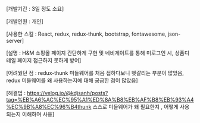 [개발기간 : 3일 정도 소요]

[개발인원 : 개인]

[사용한 스킬 : React, redux, redux-thunk, bootstrap, fontawesome, json-server]

[설명 : H&M 쇼핑몰 페이지 간단하게 구현 및 네비게이트를 통해 미로그인 시, 상품디테일 페이지 접근하지 못하게 방어]

[어려웠던 점 : redux-thunk 미들웨어를 처음 접하다보니 헷갈리는 부분이 많았음, redux 미들웨어를 왜 사용하는지에 대해 궁금한 점이 많았음]

[해결법 : https://velog.io/@kdjsanh/posts?tag=%EB%A6%AC%EC%95%A1%ED%8A%B8%EB%AF%B8%EB%93%A4%EC%9B%A8%EC%96%B4thunk 스스로 미들웨어가 왜 필요한지 , 어떻게 사용되는지 이해하며 사용]
